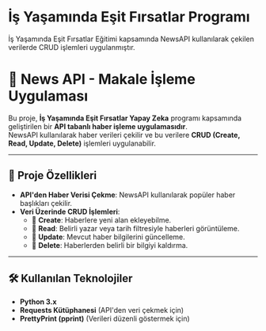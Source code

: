 # İş Yaşamında Eşit Fırsatlar Programı 
 İş Yaşamında Eşit Fırsatlar Eğitimi kapsamında NewsAPI kullanılarak çekilen verilerde CRUD işlemleri uygulanmıştır.


# 📰 News API - Makale İşleme Uygulaması

Bu proje, **İş Yaşamında Eşit Fırsatlar Yapay Zeka** programı kapsamında geliştirilen bir **API tabanlı haber işleme uygulamasıdır**.  
NewsAPI kullanılarak haber verileri çekilir ve bu verilere **CRUD (Create, Read, Update, Delete)** işlemleri uygulanabilir.

---

## 🚀 **Proje Özellikleri**
- **API'den Haber Verisi Çekme**: NewsAPI kullanılarak popüler haber başlıkları çekilir.
- **Veri Üzerinde CRUD İşlemleri**:
  - 🔹 **Create**: Haberlere yeni alan ekleyebilme.
  - 🔹 **Read**: Belirli yazar veya tarih filtresiyle haberleri görüntüleme.
  - 🔹 **Update**: Mevcut haber bilgilerini güncelleme.
  - 🔹 **Delete**: Haberlerden belirli bir bilgiyi kaldırma.
---

## 🛠 **Kullanılan Teknolojiler**
- **Python 3.x**
- **Requests Kütüphanesi** (API'den veri çekmek için)
- **PrettyPrint (pprint)** (Verileri düzenli göstermek için)
